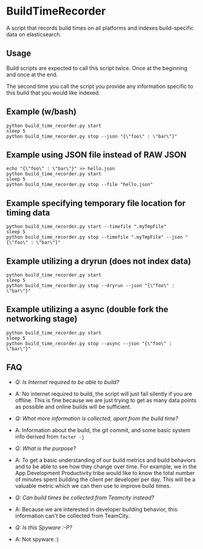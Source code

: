 # BuildTimeRecorder
A script that records build times on all platforms and indexes build-specific data on elasticsearch.

## Usage

Build scripts are expected to call this script twice. Once at the beginning and once at the end.

The second time you call the script you provide any information specific to this build that you would like indexed.

## Example (w/bash)
```
python build_time_recorder.py start
sleep 5
python build_time_recorder.py stop --json "{\"foo\" : \"bar\"}"
```

## Example using JSON file instead of RAW JSON
```
echo "{\"foo\" : \"bar\"}" >> hello.json
python build_time_recorder.py start
sleep 5
python build_time_recorder.py stop --file "hello.json"
```


## Example specifying temporary file location for timing data
```
python build_time_recorder.py start --timefile ".myTmpFile"
sleep 5
python build_time_recorder.py stop --timefile ".myTmpFile" --json "{\"foo\" : \"bar\"}"
```


## Example utilizing a dryrun (does not index data)
```
python build_time_recorder.py start
sleep 5
python build_time_recorder.py stop --dryrun --json "{\"foo\" : \"bar\"}"
```

## Example utilizing a async (double fork the networking stage)
```
python build_time_recorder.py start
sleep 5
python build_time_recorder.py stop --async --json "{\"foo\" : \"bar\"}"
```
## FAQ

* *Q: Is Internet required to be able to build?*
* A: No internet required to build, the script will just fail silently if you are offline. This is fine because we are just trying to get as many data points as possible and online builds will be sufficient.

* *Q: What more information is collected, apart from the build time?*
* A: Information about the build, the git commit, and some basic system info derived from `facter -j`

* *Q: What is the purpose?*
* A: To get a basic understanding of our build metrics and build behaviors and to be able to see how they change over time. For example, we in the App Development Productivity tribe would like to know the total number of minutes spent building the client per developer per day. This will be a valuable metric which we can then use to improve build times.

* *Q: Can build times be collected from Teamcity instead?*
* A: Because we are interested in developer building behavior, this information can't be collected from TeamCity.

* *Q: Is this Spyware :-P?*
* A: Not spyware :)
